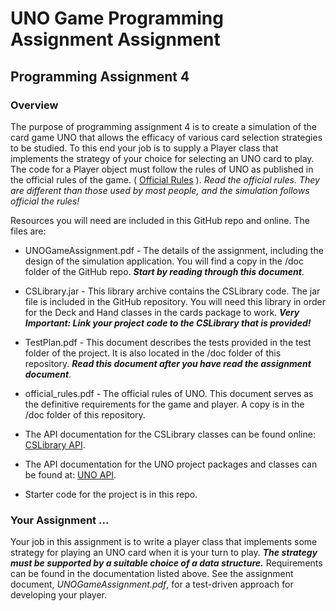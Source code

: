 # UNO Game Programming Assignment Assignment
## Programming Assignment 4

### Overview
The purpose of programming assignment 4 is to create a simulation of the card game UNO that allows the efficacy of various card selection strategies to be studied. To this end your job is to supply a Player class that implements the strategy of your choice for selecting an UNO card to play. The code for a Player object must follow the rules of UNO as published in the official rules of the game. ( [Official Rules](http://unotips.org/pdf/official_rules.pdf) ).  *Read the official rules. They are different than those used by most people, and the simulation follows official the rules!*

Resources you will need are included in this GitHub repo and online.  The files are:

+  UNOGameAssignment.pdf - The details of the assignment, including the design of the simulation application. You will find a copy in the /doc folder of the GitHub repo. ***Start by reading through this document***.

+  CSLibrary.jar - This library archive contains the CSLibrary code. The jar file is included in the GitHub repository. You will need this library in order for the Deck and Hand classes in the cards package to work. ***Very Important: Link your project code to the CSLibrary that is provided!***

+  TestPlan.pdf - This document describes the tests provided in the test folder of the project. It is also located in the /doc folder of this repository. ***Read this document after you have read the assignment document***.

+  official_rules.pdf -  The official rules of UNO. This document serves as the definitive requirements for the game and player. A copy is in the /doc folder of this repository. 

+  The API documentation for the CSLibrary classes can be found online: [CSLibrary API](http://mcs.drury.edu/ssigman/CSLibrary/). 

+  The API documentation for the UNO project packages and classes can be found at: [UNO API](http://mcs.drury.edu/UNO/).

+  Starter code for the project is in this repo.

### Your Assignment ...

Your job in this assignment is to write a player class that implements some strategy for playing an UNO card when it is your turn to play. ***The strategy must be supported by a suitable choice of a data structure.***  Requirements can be found in the documentation listed above.  See the assignment document, *UNOGameAssignment.pdf*, for a test-driven approach for developing your player.
